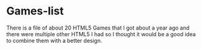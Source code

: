 # Games-list
There is a file of about 20 HTML5 Games that I got about a year ago and there were multiple other HTML5 I had so I thought it would be a good idea to combine them with a better design.
